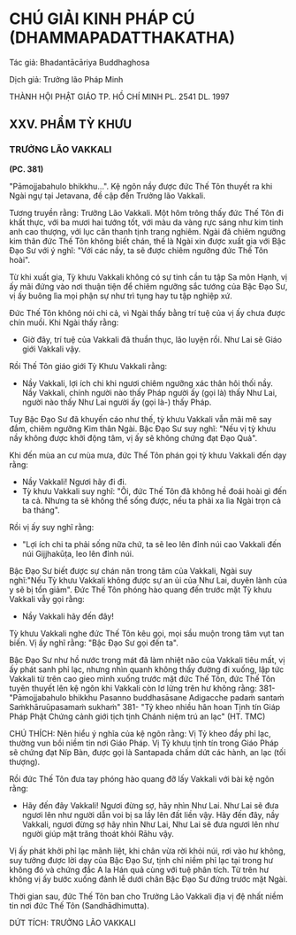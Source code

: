 # CHÚ GIẢI KINH PHÁP CÚ (DHAMMAPADATTHAKATHA)

Tác giả: Bhadantācāriya Buddhaghosa

Dịch giả: Trưởng lão Pháp Minh

THÀNH HỘI PHẬT GIÁO TP. HỒ CHÍ MINH
PL. 2541 DL. 1997

## XXV. PHẨM TỲ KHƯU

### TRƯỞNG LÃO VAKKALI

**(PC. 381)**

"Pāmojjabahulo bhikkhu...". Kệ ngôn nầy được đức Thế Tôn thuyết ra khi Ngài ngự tại Jetavana, đề cập đến Trưởng lão Vakkali.

Tương truyền rằng: Trưởng Lão Vakkali. Một hôm trông thấy đức Thế Tôn đi khất thực, với ba mươi hai tướng tốt, với màu da vàng rực sáng như kim tinh anh cao thượng, với lục căn thanh tịnh trang nghiêm. Ngài đã chiêm ngưỡng kim thân đức Thế Tôn không biết chán, thế là Ngài xin được xuất gia với Bậc Đạo Sư với ý nghĩ: "Với các nầy, ta sẽ được chiêm ngưỡng đức Thế Tôn hoài".

Từ khi xuất gia, Tỳ khưu Vakkali không có sự tinh cần tu tập Sa môn Hạnh, vị ấy mãi đứng vào nơi thuận tiện để chiêm ngưỡng sắc tướng của Bậc Đạo Sư, vị ấy buông lìa mọi phận sự như trì tụng hay tu tập nghiệp xứ.

Đức Thế Tôn không nói chi cả, vì Ngài thấy bằng trí tuệ của vị ấy chưa được chín muồi. Khi
Ngài thấy rằng:

- Giờ đây, trí tuệ của Vakkali đã thuần thục, lão luyện rồi. Như Lai sẽ Giáo giới Vakkali vậy.

Rồi Thế Tôn giáo giới Tỳ Khưu Vakkali rằng:

- Nầy Vakkali, lợi ích chi khi ngươi chiêm ngưỡng xác thân hôi thối nầy. Nầy Vakkali, chính người nào thấy Pháp người ấy (gọi là) thấy Như Lai, người nào thấy Như Lai người ấy (gọi là-) thấy Pháp.

Tuy Bậc Đạo Sư đã khuyến cáo như thế, tỳ khưu Vakkali vẫn mãi mê say đắm, chiêm ngưỡng
Kim thân Ngài. Bậc Đạo Sư suy nghĩ: "Nếu vị tỳ khưu nầy không được khởi động tâm, vị ấy sẽ không chứng đạt Đạo Quả".

Khi đến mùa an cư mùa mưa, đức Thế Tôn phán gọi tỳ khưu Vakkali đến dạy rằng:

- Nầy Vakkali! Ngươi hãy đi đi.
- Tỳ khưu Vakkali suy nghĩ: "Ôi, đức Thế Tôn đã không hề đoái hoài gì đến ta cả. Nhưng ta sẽ không thể sống được, nếu ta phải xa lìa Ngài trọn cả ba tháng".

Rồi vị ấy suy nghĩ rằng:

- "Lợi ích chi ta phải sống nữa chứ, ta sẽ leo lên đỉnh núi cao Vakkali đến núi Gijjhakūṭa, leo lên đỉnh núi.

Bậc Đạo Sư biết được sự chán nãn trong tâm của Vakkali, Ngài suy nghĩ:"Nếu Tỳ khưu Vakkali không được sự an ủi của Như Lai, duyên lành của y sẽ bị tổn giảm". Đức Thế Tôn phóng hào quang đến trước mặt Tỳ khưu Vakkali vẫy gọi rằng:

- Nầy Vakkali hãy đến đây!

Tỳ khưu Vakkali nghe đức Thế Tôn kêu gọi, mọi sầu muộn trong tâm vụt tan biến. Vị ấy nghĩ rằng: "Bậc Đạo Sư gọi đến ta".

Bậc Đạo Sư như hồ nước trong mát đã làm nhiệt não của Vakkali tiêu mất, vị ấy phát sanh phỉ lạc, nhưng nhìn quanh không thấy đường đi xuống, lập tức Vakkali từ trên cao gieo mình xuống trước mặt đức Thế Tôn, đức Thế Tôn tuyên thuyết lên kệ ngôn khi Vakkali còn lơ lửng trên hư không rằng: 381- "Pāmojjabahulo bhikkhu
Pasanno buddhasāsane
Adigacche padaṁ santaṁ
Saṁkhāruūpasamaṁ sukhaṁ" 381- "Tỷ kheo nhiều hân hoan
Tịnh tín Giáp Pháp Phật
Chứng cảnh giới tịch tịnh
Chánh niệm trú an lạc" (HT. TMC)

CHÚ THÍCH:
Nên hiểu ý nghĩa của kệ ngôn rằng: Vị Tỷ kheo đầy phỉ lạc, thường vun bồi niềm tin nơi Giáo
Pháp. Vị Tỷ khưu tịnh tín trong Giáo Pháp sẽ chứng đạt Níp Bàn, được gọi là Santapada chấm dứt các hành, an lạc (tối thượng).

Rồi đức Thế Tôn đưa tay phóng hào quang đỡ lấy Vakkali với bài kệ ngôn rằng:

- Hãy đến đây Vakkali! Ngươi đừng sợ, hãy nhìn Như Lai. Như Lai sẽ đưa ngươi lên như người dẫn voi bị sa lầy lên đất liền vậy. Hãy đến đây, nầy Vakkali, ngươi đừng sợ hãy nhìn Như Lai, Như Lai sẽ đưa ngươi lên như người giúp mặt trăng thoát khỏi Rāhu vậy.

Vị ấy phát khởi phỉ lạc mãnh liệt, khi chân vừa rời khỏi núi, rơi vào hư không, suy tưởng được lời dạy của Bậc Đạo Sư, tịnh chỉ niềm phỉ lạc tại trong hư không đó và chứng đắc A la Hán quả cùng với tuệ phân tích. Từ trên hư không vị ấy bước xuống đảnh lễ dưới chân Bậc Đạo Sư đứng trước mặt
Ngài.

Thời gian sau, đức Thế Tôn ban cho Trưởng Lão Vakkali địa vị đệ nhất niềm tin nơi đức Thế Tôn (Sandhādhimutta).

DỨT TÍCH: TRƯỞNG LÃO VAKKALI

